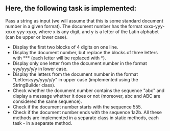 ## Here, the following task is implemented:

Pass a string as input (we will assume that this is some standard document number in a given format).
The document number has the format xxxx-yyy-xxxx-yyy-xyxy, where x is any digit, and y is a letter of the Latin alphabet (can be upper or lower case).
- Display the first two blocks of 4 digits on one line.
- Display the document number, but replace the blocks of three letters with *** (each letter will be replaced with *).
- Display only one letter from the document number in the format yyy/yyy/y/y in lower case.
- Display the letters from the document number in the format "Letters:yyy/yyy/y/y" in upper case (implemented using the StringBuilder class).
- Check whether the document number contains the sequence "abc" and display a message whether it does or not (moreover, abc and ABC are considered the same sequence).
- Check if the document number starts with the sequence 555.
- Check if the document number ends with the sequence 1a2b.
  All these methods are implemented in a separate class in static methods, each task - in a separate method.